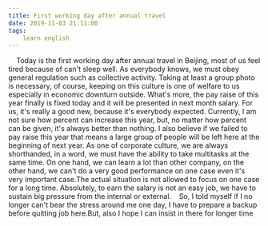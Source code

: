 ```yaml
---
title: First working day after annual travel
date: 2019-11-03 21:11:00
tags:
    learn english
---
```

    Today is the first working day after annual travel in Beijing, most of us feel tired because of can't sleep well. As everybody knows, we must obey general regulation such as collective activity. Taking at least a group photo is necessary, of course, keeping on this culture is one of welfare to us especially in economic downturn outside. What's more, the pay raise of this year finally is fixed today and it will be presented in next month salary. For us, it's really a good new, because it's everybody expected. Currently, I am not sure how percent can increase this year, but, no matter how percent can be given, it's always better than nothing. I also believe if we failed to pay raise this year that means a large group of people will be left here at the beginning of next year. As one of corporate culture, we are always shorthanded, in a word, we must have the ability to take multitasks at the same time. On one hand, we can learn a lot than other company, on the other hand, we can't do a very good performance on one case even it's very important case.The actual situation is not allowed to focus on one case for a long time. Absolutely, to earn the salary is not an easy job, we have to sustain big pressure from the internal or external.    So, I told myself if I no longer can't bear the stress around me one day, I have to prepare a backup before quitting job here.But, also I hope I can insist in there for longer time